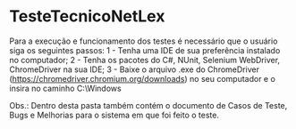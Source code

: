 # TesteTecnicoNetLex

Para a execução e funcionamento dos testes é necessário que o usuário siga os seguintes passos:</b>
1 - Tenha uma IDE de sua preferência instalado no computador;
2 - Tenha os pacotes do C#, NUnit, Selenium WebDriver, ChromeDriver na sua IDE;
3 - Baixe o arquivo .exe do ChromeDriver (https://chromedriver.chromium.org/downloads) no seu computador e o insira no caminho C:\Windows

Obs.: Dentro desta pasta também contém o documento de Casos de Teste, Bugs e Melhorias para o sistema em que foi feito o teste.
